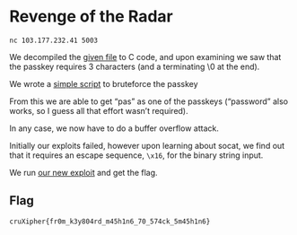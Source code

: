 # Revenge of the Radar

```
nc 103.177.232.41 5003
```

We decompiled the [given file](./chall) to C code, and upon examining we saw that the passkey requires 3 characters (and a terminating \0 at the end).

We wrote a [simple script](./genpwd.py) to bruteforce the passkey

From this we are able to get “pas” as one of the passkeys (“password” also works, so I guess all that effort wasn’t required).

In any case, we now have to do a buffer overflow attack.

Initially our exploits failed, however upon learning about socat, we find out that it requires an escape sequence, `\x16`, for the binary string input.

We run [our new exploit](./exploit.py) and get the flag.

## Flag
```
cruXipher{fr0m_k3y804rd_m45h1n6_70_574ck_5m45h1n6}
```

